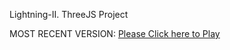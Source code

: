 Lightning-II. ThreeJS Project

MOST RECENT VERSION: [Please Click here to Play](https://rawcdn.githack.com/alperenbutun/jets-online/391b09a/index.html)
